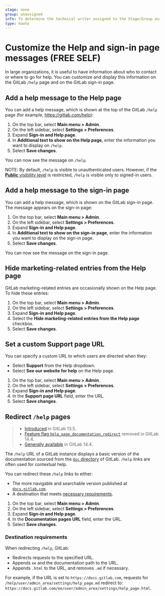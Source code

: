 ```yaml
---
stage: none
group: unassigned
info: To determine the technical writer assigned to the Stage/Group associated with this page, see https://about.gitlab.com/handbook/product/ux/technical-writing/#assignments
type: howto
---
```


# Customize the Help and sign-in page messages **(FREE SELF)**

In large organizations, it is useful to have information about who to contact or where
to go for help. You can customize and display this information on the GitLab `/help` page and on
the GitLab sign-in page.

## Add a help message to the Help page

You can add a help message, which is shown at the top of the GitLab `/help` page (for example,
<https://gitlab.com/help>):

1. On the top bar, select **Main menu > Admin**.
1. On the left sidebar, select **Settings > Preferences**.
1. Expand **Sign-in and Help page**.
1. In **Additional text to show on the Help page**, enter the information you want to display on `/help`.
1. Select **Save changes**.

You can now see the message on `/help`.

NOTE:
By default, `/help` is visible to unauthenticated users. However, if the
[**Public** visibility level](visibility_and_access_controls.md#restrict-visibility-levels)
is restricted, `/help` is visible only to signed-in users.

## Add a help message to the sign-in page

You can add a help message, which is shown on the GitLab sign-in page. The message appears on the sign-in page:

1. On the top bar, select **Main menu > Admin**.
1. On the left sidebar, select **Settings > Preferences**.
1. Expand **Sign-in and Help page**.
1. In **Additional text to show on the sign-in page**, enter the information you want to
   display on the sign-in page.
1. Select **Save changes**.

You can now see the message on the sign-in page.

## Hide marketing-related entries from the Help page

GitLab marketing-related entries are occasionally shown on the Help page. To hide these entries:

1. On the top bar, select **Main menu > Admin**.
1. On the left sidebar, select **Settings > Preferences**.
1. Expand **Sign-in and Help page**.
1. Select the **Hide marketing-related entries from the Help page** checkbox.
1. Select **Save changes**.

## Set a custom Support page URL

You can specify a custom URL to which users are directed when they:

- Select **Support** from the Help dropdown.
- Select **See our website for help** on the Help page.

1. On the top bar, select **Main menu > Admin**.
1. On the left sidebar, select **Settings > Preferences**.
1. Expand **Sign-in and Help page**.
1. In the **Support page URL** field, enter the URL.
1. Select **Save changes**.

## Redirect `/help` pages

> - [Introduced](https://gitlab.com/gitlab-org/gitlab/-/merge_requests/43157) in GitLab 13.5.
> - [Feature flag `help_page_documentation_redirect`](https://gitlab.com/gitlab-org/gitlab/-/merge_requests/71737) removed in GitLab 14.4.
> - [Generally available](https://gitlab.com/gitlab-org/gitlab/-/merge_requests/71737) in GitLab 14.4.

The `/help` URL of a GitLab instance displays a basic version of the documentation sourced from the
[`doc` directory](https://gitlab.com/gitlab-org/gitlab/-/tree/master/doc) of GitLab. `/help` links
are often used for contextual help.

You can redirect these `/help` links to either:

- The more navigable and searchable version published at [`docs.gitlab.com`](https://docs.gitlab.com).
- A destination that meets [necessary requirements](#destination-requirements).

1. On the top bar, select **Main menu > Admin**.
1. On the left sidebar, select **Settings > Preferences**.
1. Expand **Sign-in and Help page**.
1. In the **Documentation pages URL** field, enter the URL.
1. Select **Save changes**.

### Destination requirements

When redirecting `/help`, GitLab:

- Redirects requests to the specified URL.
- Appends `ee`  and the documentation path to the URL.
- Appends `.html` to the URL, and removes `.md` if necessary.

For example, if the URL is set to `https://docs.gitlab.com`, requests for
`/help/user/admin_area/settings/help_page.md` redirect to:
`https://docs.gitlab.com/ee/user/admin_area/settings/help_page.html`.

<!-- ## Troubleshooting

Include any troubleshooting steps that you can foresee. If you know beforehand what issues
one might have when setting this up, or when something is changed, or on upgrading, it's
important to describe those, too. Think of things that may go wrong and include them here.
This is important to minimize requests for support, and to avoid doc comments with
questions that you know someone might ask.

Each scenario can be a third-level heading, e.g. `### Getting error message X`.
If you have none to add when creating a doc, leave this section in place
but commented out to help encourage others to add to it in the future. -->
